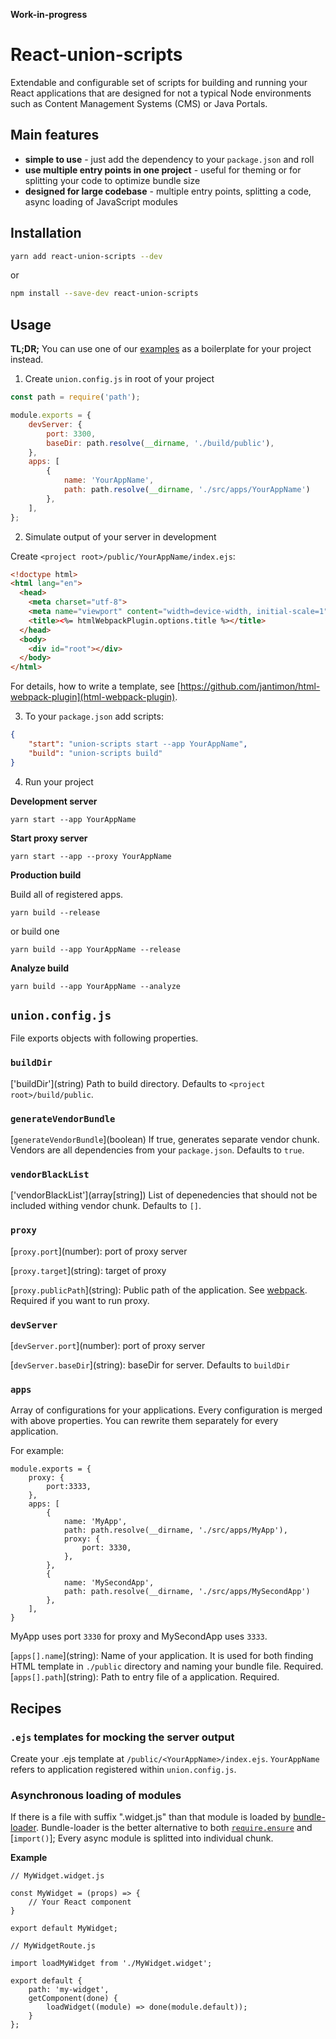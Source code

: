 **Work-in-progress**

# React-union-scripts

Extendable and configurable set of scripts for building and running your React applications that are designed for not a typical Node environments such as Content Management Systems (CMS) or Java Portals.

## Main features

* **simple to use** - just add the dependency to your `package.json` and roll
* **use multiple entry points in one project** - useful for theming or for splitting your code to optimize bundle size
* **designed for large codebase** - multiple entry points, splitting a code, async loading of JavaScript modules

## Installation

```sh
yarn add react-union-scripts --dev
```

or

```sh
npm install --save-dev react-union-scripts
```

## Usage

**TL;DR;** You can use one of our [examples](https://github.com/lundegaard/react-union/tree/master/packages/react-union-boilerplate-basic) as a boilerplate for your project instead.

1. Create `union.config.js` in root of your project

```js
const path = require('path');

module.exports = {
	devServer: {
		port: 3300,
		baseDir: path.resolve(__dirname, './build/public'),
	},
	apps: [
		{
			name: 'YourAppName',
			path: path.resolve(__dirname, './src/apps/YourAppName')
		},
	],
};

```

2. Simulate output of your server in development

Create `<project root>/public/YourAppName/index.ejs`:

```html
<!doctype html>
<html lang="en">
  <head>
    <meta charset="utf-8">
    <meta name="viewport" content="width=device-width, initial-scale=1">
    <title><%= htmlWebpackPlugin.options.title %></title>
  </head>
  <body>
    <div id="root"></div>
  </body>
</html>
```

For details, how to write a template, see [https://github.com/jantimon/html-webpack-plugin](html-webpack-plugin).

3. To your `package.json` add scripts:

```json
{
	"start": "union-scripts start --app YourAppName",
	"build": "union-scripts build"
}
```

4. Run your project

**Development server**

```
yarn start --app YourAppName
```

**Start proxy server**

```
yarn start --app --proxy YourAppName
```

**Production build**

Build all of registered apps.

```
yarn build --release
```

or build one

```
yarn build --app YourAppName --release
```

**Analyze build**

```
yarn build --app YourAppName --analyze
```


## `union.config.js`
File exports objects with following properties.

### `buildDir`

['buildDir']\(string) Path to build directory. Defaults to `<project root>/build/public`.

### `generateVendorBundle`

[`generateVendorBundle`]\(boolean) If true, generates separate vendor chunk. Vendors are all dependencies from your `package.json`. Defaults to `true`.

### `vendorBlackList`

['vendorBlackList']\(array[string]) List of depenedencies that should not be included withing vendor chunk. Defaults to `[]`.

### `proxy`
[`proxy.port`]\(number): port of proxy server

[`proxy.target`]\(string): target of proxy

[`proxy.publicPath`]\(string): Public path of the application. See [webpack](https://github.com/webpack/docs/wiki/configuration#outputpublicpath). Required if you want to run proxy.

### `devServer`

[`devServer.port`]\(number): port of proxy server

[`devServer.baseDir`]\(string): baseDir for server. Defaults to `buildDir`

### `apps`
Array of configurations for your applications. Every configuration is merged with above properties. You can rewrite them separately for every application.

For example:

```
module.exports = {
	proxy: {
		port:3333,
	},
	apps: [
		{
			name: 'MyApp',
			path: path.resolve(__dirname, './src/apps/MyApp'),
			proxy: {
				port: 3330,
			},
		},
		{
			name: 'MySecondApp',
			path: path.resolve(__dirname, './src/apps/MySecondApp')
		},
	],
}

```

MyApp uses port `3330` for proxy and MySecondApp uses `3333`.

[`apps[].name`]\(string): Name of your application. It is used for both finding HTML template in `./public` directory and naming your bundle file. Required.
[`apps[].path`]\(string): Path to entry file of a application. Required.

## Recipes

### `.ejs` templates for mocking the server output

Create your .ejs template at `/public/<YourAppName>/index.ejs`.
`YourAppName` refers to application registered within `union.config.js`.

### Asynchronous loading of modules

If there is a file with suffix ".widget.js" than that module is loaded by [bundle-loader](https://github.com/webpack-contrib/bundle-loader). Bundle-loader is the better alternative to both [`require.ensure`](https://webpack.github.io/docs/code-splitting.html) and [`import()`];
Every async module is splitted into individual chunk.

**Example**

```
// MyWidget.widget.js

const MyWidget = (props) => {
	// Your React component
}

export default MyWidget;
```

```
// MyWidgetRoute.js

import loadMyWidget from './MyWidget.widget';

export default {
	path: 'my-widget',
	getComponent(done) {
		loadWidget((module) => done(module.default));
	}
};
```
